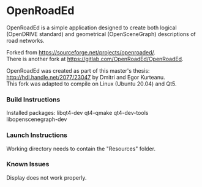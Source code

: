 # OpenRoadEd

OpenRoadEd is a simple application designed to create both logical (OpenDRIVE standard) and geometrical (OpenSceneGraph) descriptions of road networks.

Forked from https://sourceforge.net/projects/openroaded/.  
There is another fork at https://gitlab.com/OpenRoadEd/OpenRoadEd.

OpenRoadEd was created as part of this master's thesis: http://hdl.handle.net/2077/23047 by Dmitri and Egor Kurteanu.  
This fork was adapted to compile on Linux (Ubuntu 20.04) and Qt5.

### Build Instructions

Installed packages: libqt4-dev qt4-qmake qt4-dev-tools libopenscenegraph-dev

### Launch Instructions

Working directory needs to contain the "Resources" folder.

### Known Issues

Display does not work properly. 
